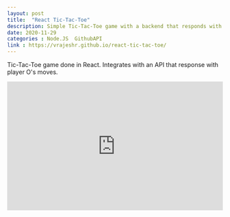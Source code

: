 ```yaml
---
layout: post
title:  "React Tic-Tac-Toe"
description: Simple Tic-Tac-Toe game with a backend that responds with the next move
date: 2020-11-29
categories : Node.JS  GithubAPI
link : https://vrajeshr.github.io/react-tic-tac-toe/
---
```


Tic-Tac-Toe game done in React. Integrates with an API that response with player O's moves.

<div style='position:relative; padding-bottom:calc(50.94% + 44px)'><iframe src='https://gfycat.com/ifr/JampackedRemoteBudgie' frameborder='0' scrolling='no' width='100%' height='100%' style='position:absolute;top:0;left:0;' allowfullscreen></iframe></div>
